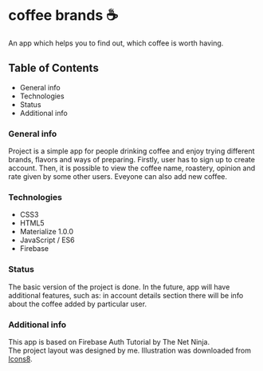 # coffee brands ☕
An app which helps you to find out, which coffee is worth having.

## Table of Contents
<ul>
<li>General info</li>
<li>Technologies</li>
<li>Status</li>
<li>Additional info</li>
</ul>

### General info
Project is a simple app for people drinking coffee and enjoy trying different brands, flavors and ways of preparing. Firstly, user has to sign up to create account. Then, it is possible to view the coffee name, roastery, opinion and rate given by some other users. Eveyone can also add new coffee.

### Technologies
<ul>
<li>CSS3</li>
<li>HTML5</li>
<li>Materialize 1.0.0</li>
<li>JavaScript / ES6</li>
<li>Firebase</li>
</ul>

### Status
The basic version of the project is done. In the future, app will have additional features, such as: in account details section there will be info about the coffee added by particular user.

### Additional info
This app is based on Firebase Auth Tutorial by The Net Ninja.<br> 
The project layout was designed by me. 
Illustration was downloaded from [Icons8](https://icons8.com).

